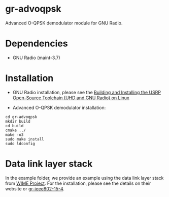 # gr-advoqpsk
Advanced O-QPSK demodulator module for GNU Radio.

# Dependencies

- GNU Radio (maint-3.7)

# Installation

- GNU Radio installation, please see the [Building and Installing the USRP Open-Source Toolchain (UHD and GNU Radio) on Linux](https://kb.ettus.com/Building_and_Installing_the_USRP_Open-Source_Toolchain_(UHD_and_GNU_Radio)_on_Linux)

- Advanced O-QPSK demodulator installation:
```
cd gr-advoqpsk
mkdir build
cd build
cmake ../
make -o3
sudo make install
sudo ldconfig
```

# Data link layer stack

In the example folder, we provide an example using the data link layer stack from [WIME Project](https://www.wime-project.net/). For the installation, please see the details on their website or [gr-ieee802-15-4](https://github.com/bastibl/gr-ieee802-15-4).

